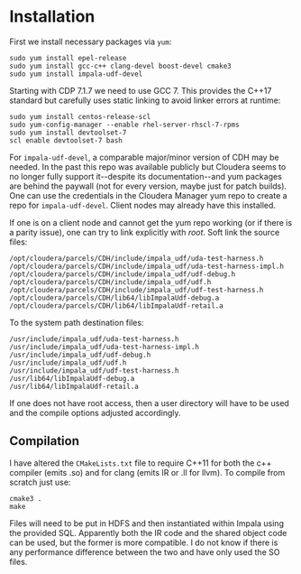 # Installation

First we install necessary packages via `yum`:

```{bash}
sudo yum install epel-release
sudo yum install gcc-c++ clang-devel boost-devel cmake3
sudo yum install impala-udf-devel

```

Starting with CDP 7.1.7 we need to use GCC 7. This provides the C++17 standard but carefully uses static linking to avoid linker errors at runtime:

```{bash}
sudo yum install centos-release-scl
sudo yum-config-manager --enable rhel-server-rhscl-7-rpms
sudo yum install devtoolset-7
scl enable devtoolset-7 bash
```

For `impala-udf-devel`, a comparable major/minor version of CDH may be needed. In the past this repo was available publicly but Cloudera seems to no longer fully support it--despite its documentation--and yum packages are behind the paywall (not for every version, maybe just for patch builds). One can use the credentials in the Cloudera Manager yum repo to create a repo for `impala-udf-devel`. Client nodes may already have this installed.

If one is on a client node and cannot get the yum repo working (or if there is a parity issue), one can try to link explicitly with *root*. Soft link the source files:

```{bash}
/opt/cloudera/parcels/CDH/include/impala_udf/uda-test-harness.h
/opt/cloudera/parcels/CDH/include/impala_udf/uda-test-harness-impl.h
/opt/cloudera/parcels/CDH/include/impala_udf/udf-debug.h
/opt/cloudera/parcels/CDH/include/impala_udf/udf.h
/opt/cloudera/parcels/CDH/include/impala_udf/udf-test-harness.h
/opt/cloudera/parcels/CDH/lib64/libImpalaUdf-debug.a
/opt/cloudera/parcels/CDH/lib64/libImpalaUdf-retail.a
```

To the system path destination files:

```{bash}
/usr/include/impala_udf/uda-test-harness.h
/usr/include/impala_udf/uda-test-harness-impl.h
/usr/include/impala_udf/udf-debug.h
/usr/include/impala_udf/udf.h
/usr/include/impala_udf/udf-test-harness.h
/usr/lib64/libImpalaUdf-debug.a
/usr/lib64/libImpalaUdf-retail.a
```

If one does not have root access, then a user directory will have to be used and the compile options adjusted accordingly.

## Compilation

I have altered the `CMakeLists.txt` file to require C++11 for both the c++ compiler (emits .so) and for clang (emits IR or .ll for llvm). To compile from scratch just use:

```{bash}
cmake3 .
make
```

Files will need to be put in HDFS and then instantiated within Impala using the provided SQL. Apparently both the IR code and the shared object code can be used, but the former is more compatible. I do not know if there is any performance difference between the two and have only used the SO files.
